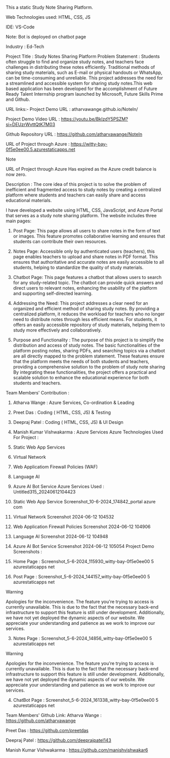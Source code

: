 This a static Study Note Sharing Platform.

Web Technologies used: HTML, CSS, JS

IDE: VS-Code

Note: Bot is deployed on chatbot page

Industry : Ed-Tech

Project Title :
Study Notes Sharing Platform
Problem Statement :
Students often struggle to find and organize study notes, and teachers face challenges in distributing these notes efficiently. Traditional methods of sharing study materials, such as E-mail or physical handouts or WhatsApp, can be time-consuming and unreliable. This project addresses the need for a streamlined and accessible system for sharing study notes.This web based application has been developed for the accomplishment of Future Ready Talent Internship program launched by Microsoft, Future Skills Prime and Github.

URL links:-
Project Demo URL : atharvawange.github.io/NoteIn/

Project Demo Video URL : https://youtu.be/BkIzdY5PSZM?si=DEUzrWvttQtK7M03

Github Repository URL : https://github.com/atharvawange/NoteIn

URL of Project through Azure : https://witty-bay-0f5e0ee00.5.azurestaticapps.net

Note

URL of Project through Azure Has expired as the Azure credit balance is now zero.

Description :
The core idea of this project is to solve the problem of inefficient and fragmented access to study notes by creating a centralized platform where students and teachers can easily share and access educational materials.

I have developed a website using HTML, CSS, JavaScript, and Azure Portal that serves as a study note sharing platform. The website includes three main pages:

1. Post Page:
This page allows all users to share notes in the form of text or images. This feature promotes collaborative learning and ensures that students can contribute their own resources.

2. Notes Page:
Accessible only by authenticated users (teachers), this page enables teachers to upload and share notes in PDF format. This ensures that authoritative and accurate notes are easily accessible to all students, helping to standardize the quality of study materials.

3. Chatbot Page:
This page features a chatbot that allows users to search for any study-related topic. The chatbot can provide quick answers and direct users to relevant notes, enhancing the usability of the platform and supporting self-directed learning.

4. Addressing the Need:
This project addresses a clear need for an organized and efficient method of sharing study notes. By providing a centralized platform, it reduces the workload for teachers who no longer need to distribute notes through less efficient means. For students, it offers an easily accessible repository of study materials, helping them to study more effectively and collaboratively.

5. Purpose and Functionality :
The purpose of this project is to simplify the distribution and access of study notes. The basic functionalities of the platform posting notes, sharing PDFs, and searching topics via a chatbot are all directly mapped to the problem statement. These features ensure that the platform meets the needs of both students and teachers, providing a comprehensive solution to the problem of study note sharing By integrating these functionalities, the project offers a practical and scalable solution to enhance the educational experience for both students and teachers.

Team Members' Contribution :
1. Atharva Wange : Azure Services, Co-ordination & Leading
2. Preet Das : Coding ( HTML, CSS, JS) & Testing
3. Deepraj Patel : Coding ( HTML, CSS, JS) & UI Design
4. Manish Kumar Vishwakarma : Azure Services
Azure Technologies Used For Project :
1. Static Web App Services
2. Virtual Network
3. Web Applicatiom Firewall Policies (WAF)
4. Language AI
5. Azure AI Bot Service
Azure Services Used :
Untitled315_20240612104423

1. Static Web App Service
Screenshot_10-6-2024_174842_portal azure com

2. Virtual Network
Screenshot 2024-06-12 104532
3. Web Application Firewall Policies
Screenshot 2024-06-12 104906
4. Language AI
Screenshot 2024-06-12 104948
5. Azure AI Bot Service
Screenshot 2024-06-12 105054
Project Demo Screenshots :
1. Home Page :
Screenshot_5-6-2024_115930_witty-bay-0f5e0ee00 5 azurestaticapps net

2. Post Page :
Screenshot_5-6-2024_144157_witty-bay-0f5e0ee00 5 azurestaticapps net

Warning

Apologies for the inconvenience. The feature you're trying to access is currently unavailable. This is due to the fact that the necessary back-end infrastructure to support this feature is still under development. Additionally, we have not yet deployed the dynamic aspects of our website. We appreciate your understanding and patience as we work to improve our services.

3. Notes Page :
Screenshot_5-6-2024_14856_witty-bay-0f5e0ee00 5 azurestaticapps net


Warning

Apologies for the inconvenience. The feature you're trying to access is currently unavailable. This is due to the fact that the necessary back-end infrastructure to support this feature is still under development. Additionally, we have not yet deployed the dynamic aspects of our website. We appreciate your understanding and patience as we work to improve our services.

4. ChatBot Page :
Screenshot_5-6-2024_161338_witty-bay-0f5e0ee00 5 azurestaticapps net

Team Members' Github Link:
Atharva Wange : https://github.com/atharvawange

Preet Das : https://github.com/preetdas

Deepraj Patel : https://github.com/deeprajpatel143

Manish Kumar Vishwakarma : https://github.com/manishvishwakar6

